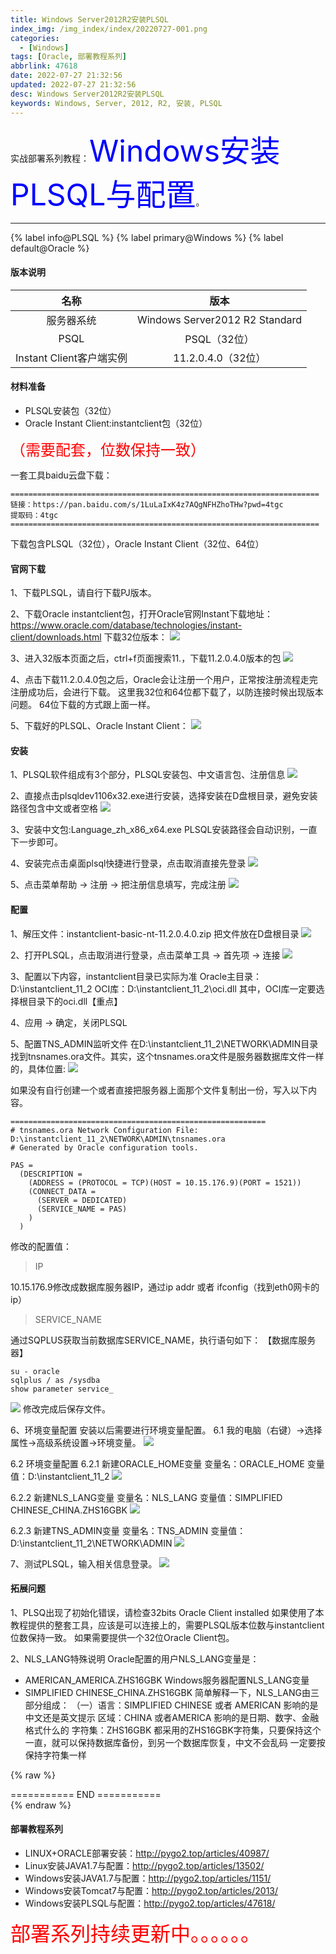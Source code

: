 ```yaml
---
title: Windows Server2012R2安装PLSQL
index_img: /img_index/index/20220727-001.png
categories:
  - [Windows]
tags: [Oracle, 部署教程系列]
abbrlink: 47618
date: 2022-07-27 21:32:56
updated: 2022-07-27 21:32:56
desc: Windows Server2012R2安装PLSQL
keywords: Windows, Server, 2012, R2, 安装, PLSQL
---
```




实战部署系列教程：<font color="blue" size="7">Windows安装PLSQL与配置</font>。



<!--more-->
<hr />

{% label info@PLSQL %} {% label primary@Windows %} {% label default@Oracle %}

#### 版本说明

|           名称           |              版本              |
|:------------------------:|:------------------------------:|
|        服务器系统        | Windows Server2012 R2 Standard |
|           PSQL           |          PSQL（32位）          |
| Instant Client客户端实例 |       11.2.0.4.0（32位）       |






#### 材料准备

- PLSQL安装包（32位）
- Oracle Instant Client:instantclient包（32位）

<font size=5.5 color='red'>（需要配套，位数保持一致）</font>

一套工具baidu云盘下载：
```
=====================================================================
链接：https://pan.baidu.com/s/1LuLaIxK4z7AQgNFHZhoTHw?pwd=4tgc
提取码：4tgc
=====================================================================
```
下载包含PLSQL（32位），Oracle Instant Client（32位、64位）


#### 官网下载

1、下载PLSQL，请自行下载PJ版本。

2、下载Oracle instantclient包，打开Oracle官网Instant下载地址：
https://www.oracle.com/database/technologies/instant-client/downloads.html
下载32位版本：
![](721662566764_.pic.jpg)

3、进入32版本页面之后，ctrl+f页面搜索11.，下载11.2.0.4.0版本的包
![](731662566784_.pic.jpg)

4、点击下载11.2.0.4.0包之后，Oracle会让注册一个用户，正常按注册流程走完注册成功后，会进行下载。
这里我32位和64位都下载了，以防连接时候出现版本问题。
64位下载的方式跟上面一样。

5、下载好的PLSQL、Oracle Instant Client：
![](741662566803_.pic.jpg)

#### 安装

1、PLSQL软件组成有3个部分，PLSQL安装包、中文语言包、注册信息
![](751662566846_.pic.jpg)

2、直接点击plsqldev1106x32.exe进行安装，选择安装在D盘根目录，避免安装路径包含中文或者空格
![](761662566867_.pic.jpg)

3、安装中文包:Language_zh_x86_x64.exe
PLSQL安装路径会自动识别，一直下一步即可。

4、安装完点击桌面plsql快捷进行登录，点击取消直接先登录
![](771662566885_.pic.jpg)

5、点击菜单帮助 -> 注册 -> 把注册信息填写，完成注册
![](781662566910_.pic.jpg)


#### 配置

1、解压文件：instantclient-basic-nt-11.2.0.4.0.zip
把文件放在D盘根目录
![](801662566966_.pic.jpg)

2、打开PLSQL，点击取消进行登录，点击菜单工具 -> 首先项 -> 连接
![](811662566980_.pic.jpg)

3、配置以下内容，instantclient目录已实际为准
Oracle主目录：D:\instantclient_11_2
OCI库：D:\instantclient_11_2\oci.dll
其中，OCI库一定要选择根目录下的oci.dll【重点】

4、应用 -> 确定，关闭PLSQL

5、配置TNS_ADMIN监听文件
在D:\instantclient_11_2\NETWORK\ADMIN目录找到tnsnames.ora文件。其实，这个tnsnames.ora文件是服务器数据库文件一样的，具体位置:
![](821662567000_.pic.jpg)

如果没有自行创建一个或者直接把服务器上面那个文件复制出一份，写入以下内容。
```
=========================================================
# tnsnames.ora Network Configuration File: D:\instantclient_11_2\NETWORK\ADMIN\tnsnames.ora
# Generated by Oracle configuration tools.

PAS =
  (DESCRIPTION =
    (ADDRESS = (PROTOCOL = TCP)(HOST = 10.15.176.9)(PORT = 1521))
    (CONNECT_DATA =
      (SERVER = DEDICATED)
      (SERVICE_NAME = PAS)
    )
  )
```
修改的配置值：
> IP

10.15.176.9修改成数据库服务器IP，通过ip addr 或者 ifconfig（找到eth0网卡的ip）

> SERVICE_NAME

通过SQPLUS获取当前数据库SERVICE_NAME，执行语句如下：
【数据库服务器】
```
su - oracle
sqlplus / as /sysdba
show parameter service_
```
![](831662567037_.pic.jpg)
修改完成后保存文件。

6、环境变量配置
安装以后需要进行环境变量配置。
6.1 我的电脑（右键）->选择属性->高级系统设置->环境变量。
![](841662567109_.pic.jpg)

6.2 环境变量配置
6.2.1 新建ORACLE_HOME变量
变量名：ORACLE_HOME
变量值：D:\instantclient_11_2
![](851662567125_.pic.jpg)

6.2.2 新建NLS_LANG变量
变量名：NLS_LANG
变量值：SIMPLIFIED CHINESE_CHINA.ZHS16GBK
![](861662567141_.pic.jpg)

6.2.3 新建TNS_ADMIN变量
变量名：TNS_ADMIN
变量值：D:\instantclient_11_2\NETWORK\ADMIN
![](871662567157_.pic.jpg)

7、测试PLSQL，输入相关信息登录。
![](881662567170_.pic.jpg)


#### 拓展问题

1、PLSQ出现了初始化错误，请检查32bits Oracle Client installed
如果使用了本教程提供的整套工具，应该是可以连接上的，需要PLSQL版本位数与instantclient位数保持一致。
如果需要提供一个32位Oracle Client包。

2、NLS_LANG特殊说明
Oracle配置的用户NLS_LANG变量是：
- AMERICAN_AMERICA.ZHS16GBK
Windows服务器配置NLS_LANG变量
- SIMPLIFIED CHINESE_CHINA.ZHS16GBK
简单解释一下，NLS_LANG由三部分组成：
（一）语言：SIMPLIFIED CHINESE 或者 AMERICAN
影响的是中文还是英文提示
区域：CHINA 或者AMERICA
影响的是日期、数字、金融格式什么的
字符集：ZHS16GBK
都采用的ZHS16GBK字符集，只要保持这个一直，就可以保持数据库备份，到另一个数据库恢复，中文不会乱码
一定要按保持字符集一样




{% raw %}
<div class="post_cus_note"> =========== END =========== </div>
{% endraw %}

#### 部署教程系列

- LINUX+ORACLE部署安装：http://pygo2.top/articles/40987/
- Linux安装JAVA1.7与配置：http://pygo2.top/articles/13502/
- Windows安装JAVA1.7与配置：http://pygo2.top/articles/1151/
- Windows安装Tomcat7与配置：http://pygo2.top/articles/2013/
- Windows安装PLSQL与配置：http://pygo2.top/articles/47618/

<font size=6.5 color='red'>部署系列持续更新中。。。。。。</font>
